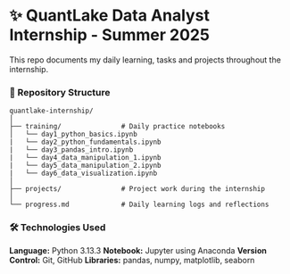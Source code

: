 # ✨ QuantLake Data Analyst Internship - Summer 2025

This repo documents my daily learning, tasks and projects throughout the internship.

### 📁 Repository Structure

```
quantlake-internship/
│
├── training/               # Daily practice notebooks
│   └── day1_python_basics.ipynb
|   └── day2_python_fundamentals.ipynb
|   └── day3_pandas_intro.ipynb
|   └── day4_data_manipulation_1.ipynb
|   └── day5_data_manipulation_2.ipynb
|   └── day6_data_visualization.ipynb
│
├── projects/               # Project work during the internship
│
└── progress.md             # Daily learning logs and reflections
```

### 🛠️ Technologies Used

**Language:** Python 3.13.3
**Notebook:** Jupyter using Anaconda
**Version Control:** Git, GitHub
**Libraries:** pandas, numpy, matplotlib, seaborn
